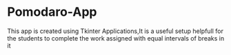 # Pomodaro-App
This app is created using Tkinter Applications,It is a useful setup helpfull for the students to complete the work assigned with equal intervals of breaks in it
